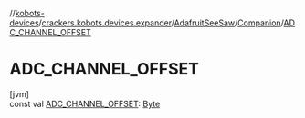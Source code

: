 //[kobots-devices](../../../../index.md)/[crackers.kobots.devices.expander](../../index.md)/[AdafruitSeeSaw](../index.md)/[Companion](index.md)/[ADC_CHANNEL_OFFSET](-a-d-c_-c-h-a-n-n-e-l_-o-f-f-s-e-t.md)

# ADC_CHANNEL_OFFSET

[jvm]\
const val [ADC_CHANNEL_OFFSET](-a-d-c_-c-h-a-n-n-e-l_-o-f-f-s-e-t.md): [Byte](https://kotlinlang.org/api/latest/jvm/stdlib/kotlin/-byte/index.html)
